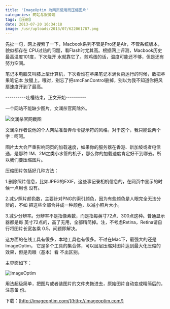 ```yaml
---
title: 'ImageOptim 为网页使用而压缩图片'
categories: 网站与服务端
tags: [压缩]
date: 2013-07-20 16:34:18
image: /usr/uploads/2013/07/622061787.png
---
```


先扯一句，网上搜索了一下，Macbook系列不管是Pro还是Air，不管系统版本，貌似都存在
CPU过热的问题，看Flash时尤其高。根据网上评测，Macbook历史最高温度101度，下次烧开
水就靠它了。煎鸡蛋的话，温度可能还不够，但是还有努力空间。

笔记本电脑又叫膝上型计算机，下次看谁在苹果笔记本满负荷运行的时候，敢把苹果笔记本
放腿上。哦对，别忘了把smcFanControl删掉，别以为我不知道你把风扇速度开到了最高。

----------吐槽结束，正文开始----------

一个网站不能缺少图片，文澜杀官网除外。

![文澜杀官网截图](/usr/uploads/2013/07/622061787.png)

文澜杀作者说他的个人网站准备弄命令提示符的风格。对于这个，我只能说两个字：呵呵。

图片太大会严重影响网页的加载速度，如果你的服务器在香港、新加坡或者电信通，是那种
1M、2M之类小水管的机子，那么你的加载速度肯定好不到哪去。所以我们要压缩图片。

压缩图片包括好几种方法：

1.删除照片信息，比如JPEG的EXIF，这些事记录相机信息的，在网页中显示的时候一点用也
没有。

2.减少照片颜色数，主要针对PNG的索引颜色，因为有些颜色是人眼完全无法分辨的，不如
把这些全部合并成一种颜色，以减小照片大小。

3.减少分辨率。分辨率不是指像素数，而是指每英寸72点、300点这种。普通显示器都是每
英寸72点的，高了无用，全部精简掉。注，不考虑Retina，Retina请自行将图片长宽各乘
0.5，问题即解决。

这方面的在线工具有很多，本地工具也有很多。不过在Mac下，最强大的还是ImageOptim，
它是多个工具的集合体，可以层层压缩对图片达到最大化压缩的效果，但是肉眼（基本）看
不出区别。

主界面如下：

![ImageOptim](/usr/uploads/2013/07/2934219930.png)

用法超级简单，把图片或者装图片的文件夹拖进去，原始图片自动变成精简后的，注意备
份。

下载：[http://imageoptim.com/](http://imageoptim.com/)
